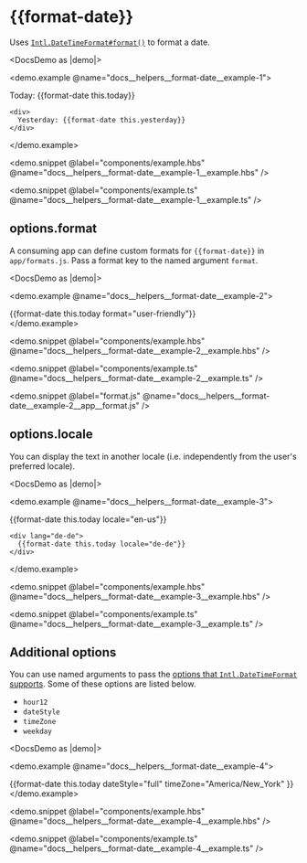 # &#123;&#123;format-date&#125;&#125;

Uses [`Intl.DateTimeFormat#format()`](https://developer.mozilla.org/docs/Web/JavaScript/Reference/Global_Objects/Intl/DateTimeFormat/format) to format a date.

<DocsDemo as |demo|>
  <LocaleSwitcher />

  <demo.example @name="docs__helpers__format-date__example-1">
    <div>
      Today: {{format-date this.today}}
    </div>

    <div>
      Yesterday: {{format-date this.yesterday}}
    </div>
  </demo.example>

  <demo.snippet
    @label="components/example.hbs"
    @name="docs__helpers__format-date__example-1__example.hbs"
  />

  <demo.snippet
    @label="components/example.ts"
    @name="docs__helpers__format-date__example-1__example.ts"
  />
</DocsDemo>


## options.format

A consuming app can define custom formats for `{{format-date}}` in `app/formats.js`. Pass a format key to the named argument `format`.

<DocsDemo as |demo|>
  <LocaleSwitcher />

  <demo.example @name="docs__helpers__format-date__example-2">
    <div>
      {{format-date this.today format="user-friendly"}}
    </div>
  </demo.example>

  <demo.snippet
    @label="components/example.hbs"
    @name="docs__helpers__format-date__example-2__example.hbs"
  />

  <demo.snippet
    @label="components/example.ts"
    @name="docs__helpers__format-date__example-2__example.ts"
  />

  <demo.snippet
    @label="format.js"
    @name="docs__helpers__format-date__example-2__app__format.js"
  />
</DocsDemo>


## options.locale

You can display the text in another locale (i.e. independently from the user's preferred locale).

<DocsDemo as |demo|>
  <LocaleSwitcher />

  <demo.example @name="docs__helpers__format-date__example-3">
    <div lang="en-us">
      {{format-date this.today locale="en-us"}}
    </div>

    <div lang="de-de">
      {{format-date this.today locale="de-de"}}
    </div>
  </demo.example>

  <demo.snippet
    @label="components/example.hbs"
    @name="docs__helpers__format-date__example-3__example.hbs"
  />

  <demo.snippet
    @label="components/example.ts"
    @name="docs__helpers__format-date__example-3__example.ts"
  />
</DocsDemo>


## Additional options

You can use named arguments to pass the [options that `Intl.DateTimeFormat` supports](https://developer.mozilla.org/docs/Web/JavaScript/Reference/Global_Objects/Intl/DateTimeFormat/DateTimeFormat#options). Some of these options are listed below.

- `hour12`
- `dateStyle`
- `timeZone`
- `weekday`

<DocsDemo as |demo|>
  <LocaleSwitcher />

  <demo.example @name="docs__helpers__format-date__example-4">
    <div>
      {{format-date
        this.today
        dateStyle="full"
        timeZone="America/New_York"
      }}
    </div>
  </demo.example>

  <demo.snippet
    @label="components/example.hbs"
    @name="docs__helpers__format-date__example-4__example.hbs"
  />

  <demo.snippet
    @label="components/example.ts"
    @name="docs__helpers__format-date__example-4__example.ts"
  />
</DocsDemo>
